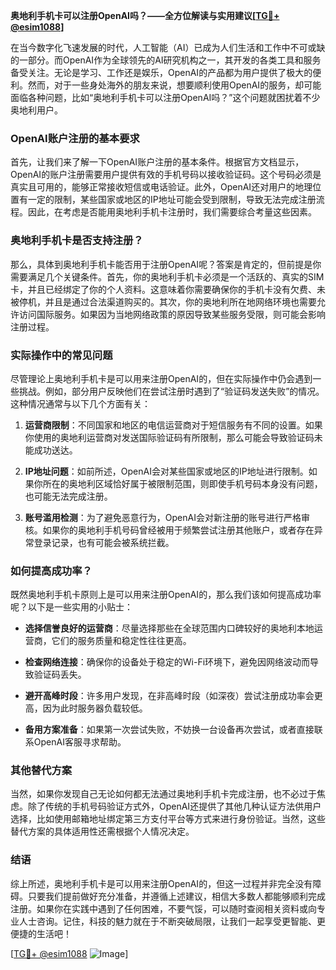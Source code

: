 **奥地利手机卡可以注册OpenAI吗？——全方位解读与实用建议[[TG💪+ @esim1088](https://t.me/s/esim1088)]**

在当今数字化飞速发展的时代，人工智能（AI）已成为人们生活和工作中不可或缺的一部分。而OpenAI作为全球领先的AI研究机构之一，其开发的各类工具和服务备受关注。无论是学习、工作还是娱乐，OpenAI的产品都为用户提供了极大的便利。然而，对于一些身处海外的朋友来说，想要顺利使用OpenAI的服务，却可能面临各种问题，比如“奥地利手机卡可以注册OpenAI吗？”这个问题就困扰着不少奥地利用户。

### OpenAI账户注册的基本要求

首先，让我们来了解一下OpenAI账户注册的基本条件。根据官方文档显示，OpenAI的账户注册需要用户提供有效的手机号码以接收验证码。这个号码必须是真实且可用的，能够正常接收短信或电话验证。此外，OpenAI还对用户的地理位置有一定的限制，某些国家或地区的IP地址可能会受到限制，导致无法完成注册流程。因此，在考虑是否能用奥地利手机卡注册时，我们需要综合考量这些因素。

### 奥地利手机卡是否支持注册？

那么，具体到奥地利手机卡能否用于注册OpenAI呢？答案是肯定的，但前提是你需要满足几个关键条件。首先，你的奥地利手机卡必须是一个活跃的、真实的SIM卡，并且已经绑定了你的个人资料。这意味着你需要确保你的手机卡没有欠费、未被停机，并且是通过合法渠道购买的。其次，你的奥地利所在地网络环境也需要允许访问国际服务。如果因为当地网络政策的原因导致某些服务受限，则可能会影响注册过程。

### 实际操作中的常见问题

尽管理论上奥地利手机卡是可以用来注册OpenAI的，但在实际操作中仍会遇到一些挑战。例如，部分用户反映他们在尝试注册时遇到了“验证码发送失败”的情况。这种情况通常与以下几个方面有关：

1. **运营商限制**：不同国家和地区的电信运营商对于短信服务有不同的设置。如果你使用的奥地利运营商对发送国际验证码有所限制，那么可能会导致验证码未能成功送达。
   
2. **IP地址问题**：如前所述，OpenAI会对某些国家或地区的IP地址进行限制。如果你所在的奥地利区域恰好属于被限制范围，则即使手机号码本身没有问题，也可能无法完成注册。

3. **账号滥用检测**：为了避免恶意行为，OpenAI会对新注册的账号进行严格审核。如果你的奥地利手机号码曾经被用于频繁尝试注册其他账户，或者存在异常登录记录，也有可能会被系统拦截。

### 如何提高成功率？

既然奥地利手机卡原则上是可以用来注册OpenAI的，那么我们该如何提高成功率呢？以下是一些实用的小贴士：

- **选择信誉良好的运营商**：尽量选择那些在全球范围内口碑较好的奥地利本地运营商，它们的服务质量和稳定性往往更高。
  
- **检查网络连接**：确保你的设备处于稳定的Wi-Fi环境下，避免因网络波动而导致验证码丢失。

- **避开高峰时段**：许多用户发现，在非高峰时段（如深夜）尝试注册成功率会更高，因为此时服务器负载较低。

- **备用方案准备**：如果第一次尝试失败，不妨换一台设备再次尝试，或者直接联系OpenAI客服寻求帮助。

### 其他替代方案

当然，如果你发现自己无论如何都无法通过奥地利手机卡完成注册，也不必过于焦虑。除了传统的手机号码验证方式外，OpenAI还提供了其他几种认证方法供用户选择，比如使用邮箱地址绑定第三方支付平台等方式来进行身份验证。当然，这些替代方案的具体适用性还需根据个人情况决定。

### 结语

综上所述，奥地利手机卡是可以用来注册OpenAI的，但这一过程并非完全没有障碍。只要我们提前做好充分准备，并遵循上述建议，相信大多数人都能够顺利完成注册。如果你在实践中遇到了任何困难，不要气馁，可以随时查阅相关资料或向专业人士咨询。记住，科技的魅力就在于不断突破局限，让我们一起享受更智能、更便捷的生活吧！

[[TG💪+ @esim1088](https://t.me/s/esim1088) ![Image](https://i.postimg.cc/4NQfJmqS/Snipaste-2025-05-13-00-14-12.png)]